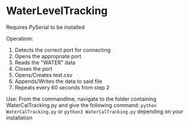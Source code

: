 # WaterLevelTracking

Requires PySerial to be installed

Operatiom:
1. Detects the correct port for connecting
2. Opens the appropriate port
3. Reads the "WATER" data
4. Closes the port
5. Opens/Creates test.csv
6. Appends/Writes the data to said file
7. Repeats every 60 seconds from step 2

Use:
  From the commandline, navigate to the folder containing WaterCalTracking.py and give the following command:
  `python WaterCalTracking.py` or `python3 WaterCalTracking.py` depending on your installation